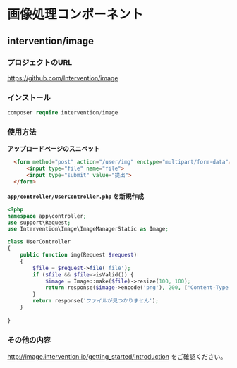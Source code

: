 # 画像処理コンポーネント

## intervention/image

### プロジェクトのURL

https://github.com/Intervention/image

### インストール

```php
composer require intervention/image
```

### 使用方法

**アップロードページのスニペット**

```html
  <form method="post" action="/user/img" enctype="multipart/form-data">
      <input type="file" name="file">
      <input type="submit" value="提出">
  </form>
```

**`app/controller/UserController.php` を新規作成**

```php
<?php
namespace app\controller;
use support\Request;
use Intervention\Image\ImageManagerStatic as Image;

class UserController
{
    public function img(Request $request)
    {
        $file = $request->file('file');
        if ($file && $file->isValid()) {
            $image = Image::make($file)->resize(100, 100);
            return response($image->encode('png'), 200, ['Content-Type' => 'image/png']);
        }
        return response('ファイルが見つかりません');
    }
    
}
```

### その他の内容

http://image.intervention.io/getting_started/introduction をご確認ください。
